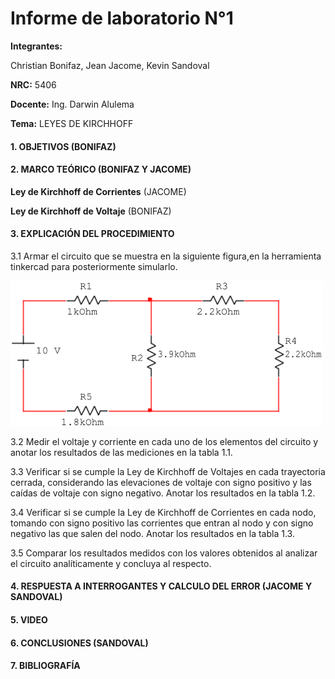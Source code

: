 # Informe de laboratorio N°1
**Integrantes:**

Christian Bonifaz, Jean Jacome, Kevin Sandoval

**NRC:** 5406

**Docente:** Ing. Darwin Alulema

**Tema:** LEYES DE KIRCHHOFF
#### 1. OBJETIVOS (BONIFAZ)
#### 2. MARCO TEÓRICO (BONIFAZ Y JACOME)
**Ley de Kirchhoff de Corrientes** (JACOME)

**Ley de Kirchhoff de Voltaje** (BONIFAZ)
#### 3. EXPLICACIÓN DEL PROCEDIMIENTO 
3.1 Armar el circuito que se muestra en la siguiente figura,en la herramienta tinkercad para posteriormente simularlo.

<img src="imagenes/circuito.png" width="500" heigth="500">

3.2 Medir el voltaje y corriente en cada uno de los elementos del circuito y anotar los resultados de las mediciones en la tabla 1.1.

3.3 Verificar si se cumple la Ley de Kirchhoff de Voltajes en cada trayectoria cerrada, considerando las elevaciones de voltaje con signo positivo y las caídas de voltaje con signo negativo. Anotar los resultados en la tabla 1.2.

3.4 Verificar si se cumple la Ley de Kirchhoff de Corrientes en cada nodo, tomando con signo positivo las corrientes que entran al nodo y con signo negativo las que salen del nodo. Anotar los resultados en la tabla 1.3.

3.5 Comparar los resultados medidos con los valores obtenidos al analizar el circuito analíticamente y concluya al respecto.
#### 4. RESPUESTA A INTERROGANTES Y CALCULO DEL ERROR (JACOME Y SANDOVAL)
#### 5. VIDEO
#### 6. CONCLUSIONES (SANDOVAL)
#### 7. BIBLIOGRAFÍA
